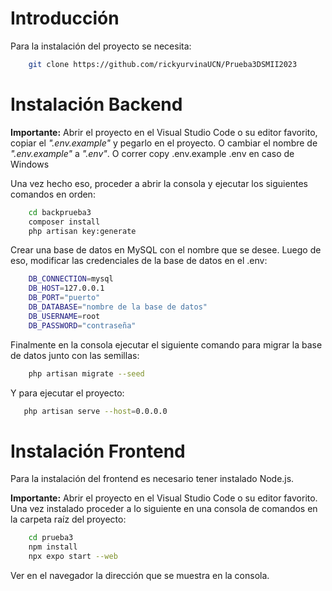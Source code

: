 # Introducción
Para la instalación del proyecto se necesita:

```bash
    git clone https://github.com/rickyurvinaUCN/Prueba3DSMII2023
```
# Instalación Backend

**Importante:**
Abrir el proyecto en el Visual Studio Code o su editor favorito, copiar el _".env.example"_ y pegarlo en el proyecto. O cambiar el nombre de _".env.example"_ a _".env"_. O correr copy .env.example .env en caso de Windows

Una vez hecho eso, proceder a abrir la consola y ejecutar los siguientes comandos en orden:

```bash
    cd backprueba3
    composer install
    php artisan key:generate
```
Crear una base de datos en MySQL con el nombre que se desee.
Luego de eso, modificar las credenciales de la base de datos en el .env:

```bash
    DB_CONNECTION=mysql
    DB_HOST=127.0.0.1
    DB_PORT="puerto"
    DB_DATABASE="nombre de la base de datos"
    DB_USERNAME=root
    DB_PASSWORD="contraseña"
```

Finalmente en la consola ejecutar el siguiente comando para migrar la base de datos junto con las semillas:

```bash
    php artisan migrate --seed
```

Y para ejecutar el proyecto:

```bash
   php artisan serve --host=0.0.0.0
```

# Instalación Frontend

Para la instalación del frontend es necesario tener instalado Node.js.

**Importante:**
Abrir el proyecto en el Visual Studio Code o su editor favorito.
Una vez instalado proceder a lo siguiente en una consola de comandos en la carpeta raíz del proyecto:

```bash
    cd prueba3
    npm install
    npx expo start --web
```

Ver en el navegador la dirección que se muestra en la consola.


